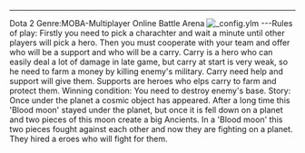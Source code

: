 ---

 Dota 2
Genre:MOBA-Multiplayer Online Battle Arena
![_config.ylm](https://www.google.ru/imgres?imgurl=https://lh5.googleusercontent.com/-GxZwkRjp1No/AAAAAAAAAAI/AAAAAAAABas/SNZs3hi3KhY/s0-c-k-no-ns/photo.jpg&imgrefurl=https://plus.google.com/u/0/112286658362521294693&h=136&w=137&tbnid=UzfspIRr4sXYPM:&tbnh=108&tbnw=108&docid=ssOj5Mi_w-8bdM&itg=1&usg=__CeRejE3swAFBHL2NmVHsmNJ8xlY=)
---Rules of play: Firstly you need to pick a charachter and wait a minute until other players will pick a hero. Then you must cooperate with your team and offer who will be a support and who will be a carry. Carry is a hero who can easily deal a lot of damage in late game, but carry at start is very weak, so he need to farm a money by killing enemy's military. Carry need help and support will give them. Supports are heroes who elps carry to farm and protect them.
Winning condition: You need to destroy enemy's base.
Story: Once under the planet a cosmic object has appeared. After a long time this 'Blood moon' stayed under the planet, but once it is fell down on a planet and two pieces of this moon create a big Ancients. In a 'Blood moon' this two pieces fought against each other and now they are fighting on a planet. They hired a eroes who will fight for them.
